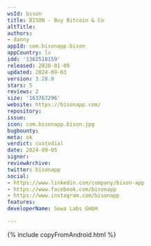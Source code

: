 ```yaml
---
wsId: bison
title: BISON - Buy Bitcoin & Co
altTitle: 
authors:
- danny 
appId: com.bisonapp.bison
appCountry: lv
idd: '1362518159'
released: 2020-01-09
updated: 2024-09-03
version: 3.28.0
stars: 5
reviews: 2
size: '163767296'
website: https://bisonapp.com/
repository: 
issue: 
icon: com.bisonapp.bison.jpg
bugbounty: 
meta: ok
verdict: custodial
date: 2024-09-05
signer: 
reviewArchive: 
twitter: bisonapp
social:
- https://www.linkedin.com/company/bison-app
- https://www.facebook.com/bisonapp
- https://www.instagram.com/bisonapp 
features: 
developerName: Sowa Labs GmbH

---
```


{% include copyFromAndroid.html %}
